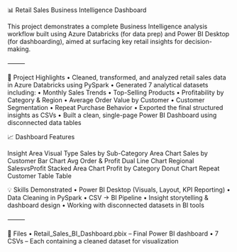 📊 Retail Sales Business Intelligence Dashboard

This project demonstrates a complete Business Intelligence analysis workflow built using Azure Databricks (for data prep) and Power BI Desktop (for dashboarding), aimed at surfacing key retail insights for decision-making.

⸻

🚀 Project Highlights
	•	Cleaned, transformed, and analyzed retail sales data in Azure Databricks using PySpark
	•	Generated 7 analytical datasets including:
	•	Monthly Sales Trends
	•	Top-Selling Products
	•	Profitability by Category & Region
	•	Average Order Value by Customer
	•	Customer Segmentation
	•	Repeat Purchase Behavior
	•	Exported the final structured insights as CSVs
	•	Built a clean, single-page Power BI Dashboard using disconnected data tables

📈 Dashboard Features

Insight Area		Visual Type
Sales by Sub-Category	Area Chart
Sales by Customer	Bar Chart
Avg Order & Profit	Dual Line Chart
Regional SalesvsProfit  Stacked Area Chart
Profit by Category	Donut Chart
Repeat Customer Table	Table

💡 Skills Demonstrated
	•	Power BI Desktop (Visuals, Layout, KPI Reporting)
	•	Data Cleaning in PySpark
	•	CSV → BI Pipeline
	•	Insight storytelling & dashboard design
	•	Working with disconnected datasets in BI tools

⸻

📁 Files
	•	Retail_Sales_BI_Dashboard.pbix – Final Power BI dashboard
	•	7 CSVs – Each containing a cleaned dataset for visualization
